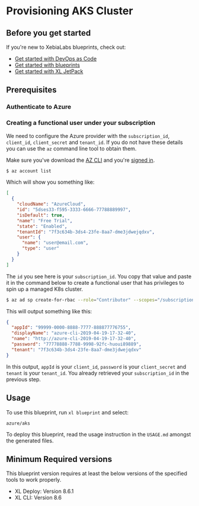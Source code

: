 # Provisioning AKS Cluster

## Before you get started

If you're new to XebiaLabs blueprints, check out:

* [Get started with DevOps as Code](https://docs.xebialabs.com/xl-platform/concept/get-started-with-devops-as-code.html)
* [Get started with blueprints](https://docs.xebialabs.com/xl-platform/concept/get-started-with-blueprints.html)
* [Get started with XL JetPack](https://docs.xebialabs.com/xl-platform/concept/get-started-with-xl-jetpack.html)

## Prerequisites

### Authenticate to Azure

### Creating a functional user under your subscription

We need to configure the Azure provider with the `subscription_id`, `client_id`, `client_secret` and `tenant_id`. If you do not have these details you can use the `az` command line tool to obtain them.

Make sure you've download the [AZ CLI](https://docs.microsoft.com/en-us/cli/azure/) and you're [signed in](https://docs.microsoft.com/en-us/cli/azure/authenticate-azure-cli?view=azure-cli-latest).

```sh
$ az account list
```

Which will show you something like:
```json
[
  {
    "cloudName": "AzureCloud",
    "id": "5dses33-f595-3333-6666-77788889997",
    "isDefault": true,
    "name": "Free Trial",
    "state": "Enabled",
    "tenantId": "7f3c634b-3ds4-23fe-8aa7-dme3jdwejqdxv",
    "user": {
      "name": "user@email.com",
      "type": "user"
    }
  }
]
```

The `id` you see here is your `subscription_id`. You copy that value and paste it in the command below to create a functional user that has privileges to spin up a managed K8s cluster.

```sh
$ az ad sp create-for-rbac --role="Contributor" --scopes="/subscriptions/your_subscription_id"
```

This will output something like this:

```json
{
  "appId": "99999-0000-8888-7777-888877776755",
  "displayName": "azure-cli-2019-04-19-17-32-40",
  "name": "http://azure-cli-2019-04-19-17-32-40",
  "password": "77778888-7788-9998-92fc-huoui89889",
  "tenant": "7f3c634b-3ds4-23fe-8aa7-dme3jdwejqdxv"
}
```

In this output, `appId` is your `client_id`, `password` is your `client_secret` and `tenant` is your `tenant_id`. You already retrieved your `subscription_id` in the previous step.

## Usage

To use this blueprint, run `xl blueprint` and select:

    azure/aks

To deploy this blueprint, read the usage instruction in the `USAGE.md` amongst the generated files.

## Minimum Required versions

This blueprint version requires at least the below versions of the specified tools to work properly.

- XL Deploy: Version 8.6.1
- XL CLI: Version 8.6